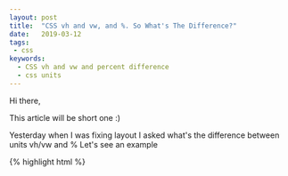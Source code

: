 ```yaml
---
layout: post
title:  "CSS vh and vw, and %. So What's The Difference?"
date:   2019-03-12
tags:
 - css
keywords:
  - CSS vh and vw and percent difference
  - css units
---
```

Hi there,

This article will be short one :)

Yesterday when I was fixing layout I asked what's the difference between units vh/vw and %
Let's see an example
<!--more-->
{% highlight html %}
    <style>
      .vw-style {
        width: 50vw;
        background-color: green;
      }

      .percent-style {
        width: 50%;
        background-color: red;
      }

    </style>


    <div class="percent-style">50%</div>
    <div class="vw-style">50vw</div>
{% endhighlight %}

Looks like both is going to take 50 percent of width of the viewport. And that's right. in this case it will give you exactly the same result.

![50 percents width image](/assets/Screenshot 2019-03-13 at 9.34.27 AM.png)

Now let's see slightly different case. We will put our divs into parent div which has width set to 50%:

{% highlight html %}
    <style>
      .vw-style {
        width: 50vw;
        background-color: green;
      }

      .percent-style {
        width: 50%;
        background-color: red;
      }

      .parent {
        padding: 10px;
        width: 50%;
        background-color: yellow;
      }
    </style>

    <div class="parent">
        <div class="percent-style">50%</div>
    </div>

    <div class="parent">
        <div class="vw-style">50vw</div>
    </div>
{% endhighlight %}

In this case child div with width 50% will take 50% of parent's width and child div with width 50vw will still keep 50% of viewport (the browser window size) and not parent div.
Like this:

![50% in 50%](/assets/Screenshot 2019-03-13 at 9.33.20 AM.png)

That's all the difference. VW and VH - those are viewport-percentage units.

| Unit | Meaning |
|------|---------|
| **vw** | 1/100th viewport width |
| **vh** | 1/100th viewport height |
| **vmin** | 1/100th of the smallest side |
| **vmax** | 1/100th of the largest side |


Hopefully it will help!